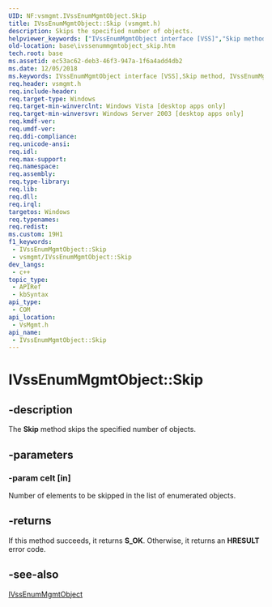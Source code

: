 ```yaml
---
UID: NF:vsmgmt.IVssEnumMgmtObject.Skip
title: IVssEnumMgmtObject::Skip (vsmgmt.h)
description: Skips the specified number of objects.
helpviewer_keywords: ["IVssEnumMgmtObject interface [VSS]","Skip method","IVssEnumMgmtObject.Skip","IVssEnumMgmtObject::Skip","Skip","Skip method [VSS]","Skip method [VSS]","IVssEnumMgmtObject interface","base.ivssenummgmtobject_skip","vsmgmt/IVssEnumMgmtObject::Skip"]
old-location: base\ivssenummgmtobject_skip.htm
tech.root: base
ms.assetid: ec53ac62-deb3-46f3-947a-1f6a4add4db2
ms.date: 12/05/2018
ms.keywords: IVssEnumMgmtObject interface [VSS],Skip method, IVssEnumMgmtObject.Skip, IVssEnumMgmtObject::Skip, Skip, Skip method [VSS], Skip method [VSS],IVssEnumMgmtObject interface, base.ivssenummgmtobject_skip, vsmgmt/IVssEnumMgmtObject::Skip
req.header: vsmgmt.h
req.include-header: 
req.target-type: Windows
req.target-min-winverclnt: Windows Vista [desktop apps only]
req.target-min-winversvr: Windows Server 2003 [desktop apps only]
req.kmdf-ver: 
req.umdf-ver: 
req.ddi-compliance: 
req.unicode-ansi: 
req.idl: 
req.max-support: 
req.namespace: 
req.assembly: 
req.type-library: 
req.lib: 
req.dll: 
req.irql: 
targetos: Windows
req.typenames: 
req.redist: 
ms.custom: 19H1
f1_keywords:
 - IVssEnumMgmtObject::Skip
 - vsmgmt/IVssEnumMgmtObject::Skip
dev_langs:
 - c++
topic_type:
 - APIRef
 - kbSyntax
api_type:
 - COM
api_location:
 - VsMgmt.h
api_name:
 - IVssEnumMgmtObject::Skip
---
```


# IVssEnumMgmtObject::Skip


## -description

The <b>Skip</b> method skips the specified 
    number of objects.

## -parameters

### -param celt [in]

Number of elements to be skipped in the list of enumerated objects.

## -returns

If this method succeeds, it returns <b xmlns:loc="http://microsoft.com/wdcml/l10n">S_OK</b>. Otherwise, it returns an <b xmlns:loc="http://microsoft.com/wdcml/l10n">HRESULT</b> error code.

## -see-also

<a href="/windows/desktop/api/vsmgmt/nn-vsmgmt-ivssenummgmtobject">IVssEnumMgmtObject</a>

